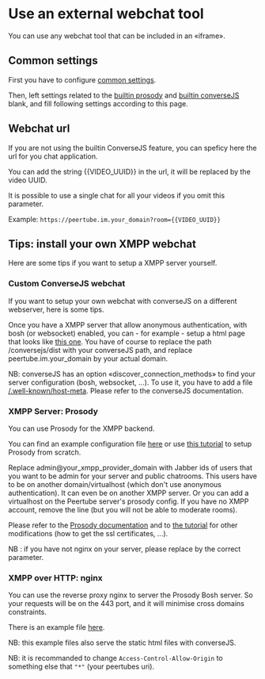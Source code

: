 # Use an external webchat tool

You can use any webchat tool that can be included in an «iframe».

## Common settings

First you have to configure [common settings](./common.md).

Then, left settings related to the [builtin prosody](./prosody.md) and [builtin converseJS](./conversejs.md) blank, and fill following settings according to this page.

## Webchat url

If you are not using the builtin ConverseJS feature, you can speficy here the url for you chat application.

You can add the string {{VIDEO_UUID}} in the url, it will be replaced by the video UUID.

It is possible to use a single chat for all your videos if you omit this parameter.

Example:
```https://peertube.im.your_domain?room={{VIDEO_UUID}}```

## Tips: install your own XMPP webchat

Here are some tips if you want to setup a XMPP server yourself.

### Custom ConverseJS webchat

If you want to setup your own webchat with converseJS on a different webserver, here is some tips.

Once you have a XMPP server that allow anonymous authentication, with bosh
(or websocket) enabled, you can - for example - setup a html page that looks like
[this one](./examples/converseJS/index.html). You have of course to
replace the path /conversejs/dist with your converseJS path, and replace peertube.im.your_domain
by your actual domain.

NB: converseJS has an option «discover_connection_methods» to find your server configuration (bosh, websocket, ...).
To use it, you have to add a file [/.well-known/host-meta](./examples/converseJS/host-meta).
Please refer to the converseJS documentation.

### XMPP Server: Prosody

You can use Prosody for the XMPP backend.

You can find an example configuration file [here](./examples/prosody/virtualhost.cfg.lua) or use [this tutorial](./tutorials/prosody.md)
to setup Prosody from scratch.

Replace admin@your_xmpp_provider_domain with Jabber ids of users that you want to be admin for your server and public chatrooms.
This users have to be on another domain/virtualhost (which don't use anonymous authentication).
It can even be on another XMPP server. Or you can add a virtualhost on the
Peertube server's prosody config.
If you have no XMPP account, remove the line (but you will not be able to moderate rooms).

Please refer to the [Prosody documentation](https://prosody.im/doc/) and to [the tutorial](./tutorials/prosody.md) for other modifications
(how to get the ssl certificates, ...).

NB : if you have not nginx on your server, please replace by the correct parameter.

### XMPP over HTTP: nginx

You can use the reverse proxy nginx to server the Prosody Bosh server.
So your requests will be on the 443 port, and it will minimise cross domains constraints.

There is an example file [here](./examples/nginx/site.conf).

NB: this example files also serve the static html files with converseJS.

NB: it is recommanded to change ```Access-Control-Allow-Origin``` to something else that ```"*"``` (your peertubes uri).
